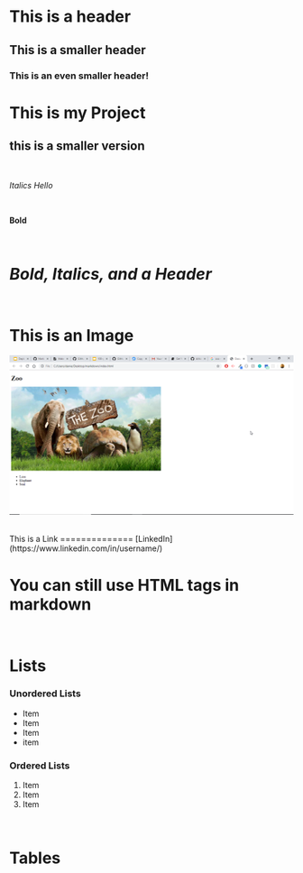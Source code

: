 # This is a header
## This is a smaller header
### This is an even smaller header!


# This is my Project
## this is a smaller version

<br>

*Italics*
*Hello*

<br>

**Bold**

<br>

# ***Bold, Italics, and a Header***

<br>

This is an Image
=================
![Image](chrome_vGiqS64eLn.png)

<br>
This is a Link
==============
[LinkedIn](https://www.linkedin.com/in/username/)

<br>

<h1>You can still use HTML tags in markdown</h1>

<br>

# Lists
### Unordered Lists
- Item
- Item  
- Item
- item

### Ordered Lists

1. Item
2. Item
3. Item


<br>

# Tables







